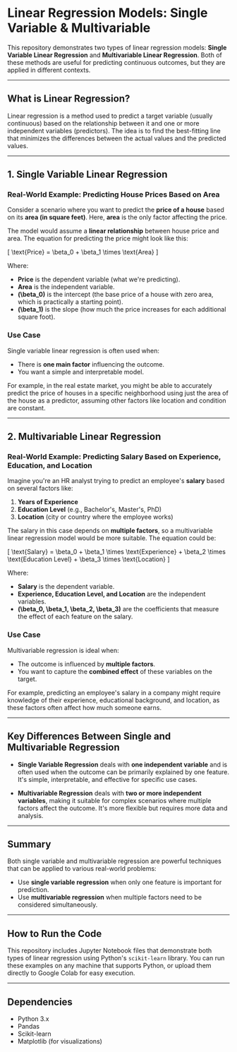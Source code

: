 # Linear Regression Models: Single Variable & Multivariable

This repository demonstrates two types of linear regression models: **Single Variable Linear Regression** and **Multivariable Linear Regression**. Both of these methods are useful for predicting continuous outcomes, but they are applied in different contexts.

---

## What is Linear Regression?

Linear regression is a method used to predict a target variable (usually continuous) based on the relationship between it and one or more independent variables (predictors). The idea is to find the best-fitting line that minimizes the differences between the actual values and the predicted values.

---

## 1. Single Variable Linear Regression

### Real-World Example: Predicting House Prices Based on Area

Consider a scenario where you want to predict the **price of a house** based on its **area (in square feet)**. Here, **area** is the only factor affecting the price.

The model would assume a **linear relationship** between house price and area. The equation for predicting the price might look like this:

\[
\text{Price} = \beta_0 + \beta_1 \times \text{Area}
\]

Where:
- **Price** is the dependent variable (what we're predicting).
- **Area** is the independent variable.
- **\(\beta_0\)** is the intercept (the base price of a house with zero area, which is practically a starting point).
- **\(\beta_1\)** is the slope (how much the price increases for each additional square foot).

### Use Case

Single variable linear regression is often used when:
- There is **one main factor** influencing the outcome.
- You want a simple and interpretable model.

For example, in the real estate market, you might be able to accurately predict the price of houses in a specific neighborhood using just the area of the house as a predictor, assuming other factors like location and condition are constant.

---

## 2. Multivariable Linear Regression

### Real-World Example: Predicting Salary Based on Experience, Education, and Location

Imagine you're an HR analyst trying to predict an employee's **salary** based on several factors like:
1. **Years of Experience**
2. **Education Level** (e.g., Bachelor's, Master's, PhD)
3. **Location** (city or country where the employee works)

The salary in this case depends on **multiple factors**, so a multivariable linear regression model would be more suitable. The equation could be:

\[
\text{Salary} = \beta_0 + \beta_1 \times \text{Experience} + \beta_2 \times \text{Education Level} + \beta_3 \times \text{Location}
\]

Where:
- **Salary** is the dependent variable.
- **Experience, Education Level, and Location** are the independent variables.
- **\(\beta_0, \beta_1, \beta_2, \beta_3\)** are the coefficients that measure the effect of each feature on the salary.

### Use Case

Multivariable regression is ideal when:
- The outcome is influenced by **multiple factors**.
- You want to capture the **combined effect** of these variables on the target.

For example, predicting an employee's salary in a company might require knowledge of their experience, educational background, and location, as these factors often affect how much someone earns.

---

## Key Differences Between Single and Multivariable Regression

- **Single Variable Regression** deals with **one independent variable** and is often used when the outcome can be primarily explained by one feature. It's simple, interpretable, and effective for specific use cases.
  
- **Multivariable Regression** deals with **two or more independent variables**, making it suitable for complex scenarios where multiple factors affect the outcome. It's more flexible but requires more data and analysis.

---

## Summary

Both single variable and multivariable regression are powerful techniques that can be applied to various real-world problems:
- Use **single variable regression** when only one feature is important for prediction.
- Use **multivariable regression** when multiple factors need to be considered simultaneously.

---

## How to Run the Code

This repository includes Jupyter Notebook files that demonstrate both types of linear regression using Python's `scikit-learn` library. You can run these examples on any machine that supports Python, or upload them directly to Google Colab for easy execution.

---

## Dependencies

- Python 3.x
- Pandas
- Scikit-learn
- Matplotlib (for visualizations)

